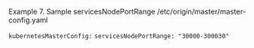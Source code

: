 Example 7. Sample servicesNodePortRange 
/etc/origin/master/master-config.yaml

`kubernetesMasterConfig:`
  `servicesNodePortRange: "30000-300030"`